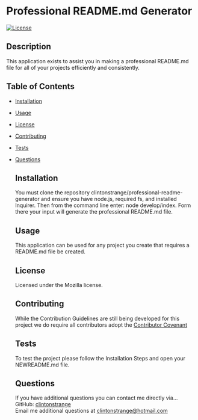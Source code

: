 # Professional README.md Generator  
  
  [![License](https://img.shields.io/badge/License-Mozilla-informational.svg)](https://opensource.org/licenses/Apache-2.0)
  
  ## Description
  This application exists to assist you in making a professional README.md file for all of your projects efficiently and consistently.

  ## Table of Contents
* [Installation](#installation)  
* [Usage](#usage)  
* [License](#license)  
* [Contributing](#contributing)  
* [Tests](#tests)  
* [Questions](#questions)
  ## Installation
  You must clone the repository clintonstrange/professional-readme-generator and ensure you have node.js, required fs, and installed Inquirer. Then from the command line enter: node develop/index. Form there your input will generate the professional README.md file.

  ## Usage
  This application can be used for any project you create that requires a README.md file be created.
  
  ## License
  Licensed under the Mozilla license.
  
  ## Contributing
  While the Contribution Guidelines are still being developed for this project we do require all contributors adopt the [Contributor Covenant](https://www.contributor-covenant.org)

  ## Tests
  To test the project please follow the Installation Steps and open your NEWREADME.md file.

  ## Questions
  If you have additional questions you can contact me directly via...  
  GitHub: [clintonstrange](https://www.github.com/clintonstrange)    
  Email me additional questions at clintonstrange@hotmail.com
